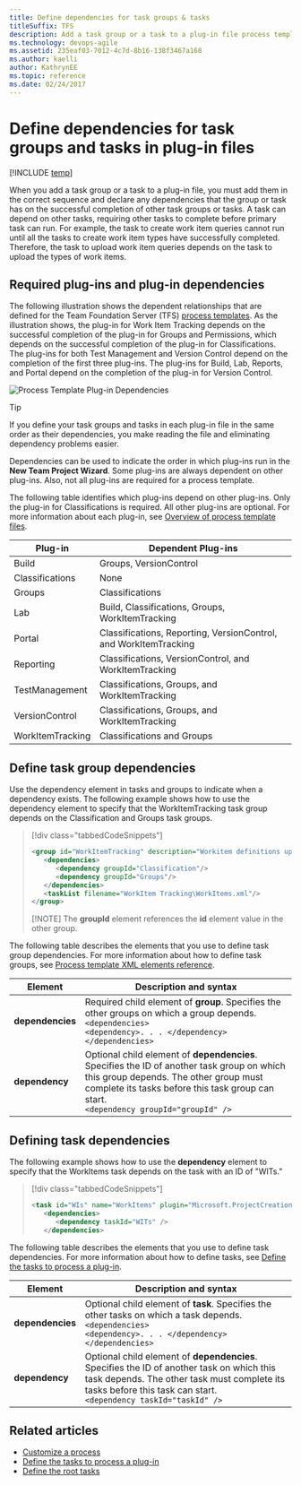 ```yaml
---
title: Define dependencies for task groups & tasks
titleSuffix: TFS
description: Add a task group or a task to a plug-in file process template to declare dependencies in Team Foundation Server
ms.technology: devops-agile
ms.assetid: 235eaf03-7012-4c7d-8b16-138f3467a168
ms.author: kaelli
author: KathrynEE
ms.topic: reference
ms.date: 02/24/2017
---
```


# Define dependencies for task groups and tasks in plug-in files

[!INCLUDE [temp](../../includes/customization-phase-0-and-1-plus-version-header.md)]

When you add a task group or a task to a plug-in file, you must add them in the correct sequence and declare any dependencies that the group or task has on the successful completion of other task groups or tasks. A task can depend on other tasks, requiring other tasks to complete before primary task can run. For example, the task to create work item queries cannot run until all the tasks to create work item types have successfully completed. Therefore, the task to upload work item queries depends on the task to upload the types of work items.

<a name="required"></a>

## Required plug-ins and plug-in dependencies

The following illustration shows the dependent relationships that are defined for the Team Foundation Server (TFS) [process templates](../../boards/work-items/guidance/choose-process.md). As the illustration shows, the plug-in for Work Item Tracking depends on the successful completion of the plug-in for Groups and Permissions, which depends on the successful completion of the plug-in for Classifications. The plug-ins for both Test Management and Version Control depend on the completion of the first three plug-ins. The plug-ins for Build, Lab, Reports, and Portal depend on the completion of the plug-in for Version Control.

![Process Template Plug-in Dependencies](media/tfs_pt_dependencies.png "TFS_PT_Dependencies")

> [!TIP]  
>  If you define your task groups and tasks in each plug-in file in the same order as their dependencies, you make reading the file and eliminating dependency problems easier.

Dependencies can be used to indicate the order in which plug-ins run in the **New Team Project Wizard**. Some plug-ins are always dependent on other plug-ins. Also, not all plug-ins are required for a process template.

The following table identifies which plug-ins depend on other plug-ins. Only the plug-in for Classifications is required. All other plug-ins are optional. For more information about each plug-in, see [Overview of process template files](overview-process-template-files.md).

| **Plug-in**      | **Dependent Plug-ins**                                           |
| ---------------- | ---------------------------------------------------------------- |
| Build            | Groups, VersionControl                                           |
| Classifications  | None                                                             |
| Groups           | Classifications                                                  |
| Lab              | Build, Classifications, Groups, WorkItemTracking                 |
| Portal           | Classifications, Reporting, VersionControl, and WorkItemTracking |
| Reporting        | Classifications, VersionControl, and WorkItemTracking            |
| TestManagement   | Classifications, Groups, and WorkItemTracking                    |
| VersionControl   | Classifications, Groups, and WorkItemTracking                    |
| WorkItemTracking | Classifications and Groups                                       |

<a name="task_group"></a>

## Define task group dependencies

Use the dependency element in tasks and groups to indicate when a dependency exists. The following example shows how to use the dependency element to specify that the WorkItemTracking task group depends on the Classification and Groups task groups.

> [!div class="tabbedCodeSnippets"]
>
> ```XML
> <group id="WorkItemTracking" description="Workitem definitions uploading." completionMessage="Workitem definitions uploaded.">
>    <dependencies>
>       <dependency groupId="Classification"/>
>       <dependency groupId="Groups"/>
>    </dependencies>
>    <taskList filename="WorkItem Tracking\WorkItems.xml"/>
> </group>
> ```
>
> [!NOTE]
> The **groupId** element references the **id** element value in the other group.

The following table describes the elements that you use to define task group dependencies. For more information about how to define task groups, see [Process template XML elements reference](process-template-xml-elements-reference.md).

| Element          | Description and syntax                                                                                                                                                                                                             |
| ---------------- | ---------------------------------------------------------------------------------------------------------------------------------------------------------------------------------------------------------------------------------- |
| **dependencies** | Required child element of **group**. Specifies the other groups on which a group depends.<br />`<dependencies>`<br /> `<dependency>. . . </dependency>`<br />`</dependencies>`                                                     |
| **dependency**   | Optional child element of **dependencies**. Specifies the ID of another task group on which this group depends. The other group must complete its tasks before this task group can start.<br /> `<dependency groupId="groupId" />` |

<a name="task"></a>

## Defining task dependencies

The following example shows how to use the **dependency** element to specify that the WorkItems task depends on the task with an ID of "WITs."

> [!div class="tabbedCodeSnippets"]
>
> ```XML
> <task id="WIs" name="WorkItems" plugin="Microsoft.ProjectCreationWizard.WorkItemTracking" completionMessage="Work items uploaded"  completionDescription="Processing the actual work items used by work item tracking">
>    <dependencies>
>       <dependency taskId="WITs" />
>    </dependencies>
> ```

The following table describes the elements that you use to define task dependencies. For more information about how to define tasks, see [Define the tasks to process a plug-in](define-tasks-to-process-a-plug-in.md).

| Element          | Description and syntax                                                                                                                                                                                            |
| ---------------- | ----------------------------------------------------------------------------------------------------------------------------------------------------------------------------------------------------------------- |
| **dependencies** | Optional child element of **task**. Specifies the other tasks on which a task depends.<br /> `<dependencies>`<br /> `<dependency>. . . </dependency>`<br />`</dependencies>`                                      |
| **dependency**   | Optional child element of **dependencies**. Specifies the ID of another task on which this task depends. The other task must complete its tasks before this task can start.<br />`<dependency taskId="taskId" />` |

## Related articles

- [Customize a process](customize-process.md)
- [Define the tasks to process a plug-in](define-tasks-to-process-a-plug-in.md)
- [Define the root tasks](define-root-tasks-process-template-plug-in.md)
